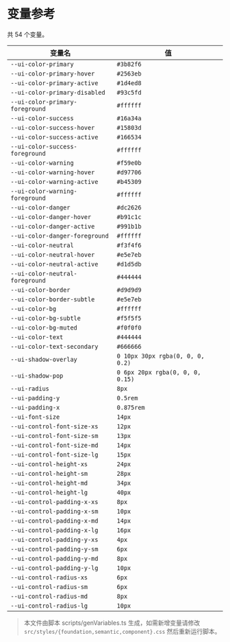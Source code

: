 # 变量参考

共 54 个变量。

| 变量名                          | 值                               |
| ------------------------------- | -------------------------------- |
| `--ui-color-primary`            | `#3b82f6`                        |
| `--ui-color-primary-hover`      | `#2563eb`                        |
| `--ui-color-primary-active`     | `#1d4ed8`                        |
| `--ui-color-primary-disabled`   | `#93c5fd`                        |
| `--ui-color-primary-foreground` | `#ffffff`                        |
| `--ui-color-success`            | `#16a34a`                        |
| `--ui-color-success-hover`      | `#15803d`                        |
| `--ui-color-success-active`     | `#166534`                        |
| `--ui-color-success-foreground` | `#ffffff`                        |
| `--ui-color-warning`            | `#f59e0b`                        |
| `--ui-color-warning-hover`      | `#d97706`                        |
| `--ui-color-warning-active`     | `#b45309`                        |
| `--ui-color-warning-foreground` | `#ffffff`                        |
| `--ui-color-danger`             | `#dc2626`                        |
| `--ui-color-danger-hover`       | `#b91c1c`                        |
| `--ui-color-danger-active`      | `#991b1b`                        |
| `--ui-color-danger-foreground`  | `#ffffff`                        |
| `--ui-color-neutral`            | `#f3f4f6`                        |
| `--ui-color-neutral-hover`      | `#e5e7eb`                        |
| `--ui-color-neutral-active`     | `#d1d5db`                        |
| `--ui-color-neutral-foreground` | `#444444`                        |
| `--ui-color-border`             | `#d9d9d9`                        |
| `--ui-color-border-subtle`      | `#e5e7eb`                        |
| `--ui-color-bg`                 | `#ffffff`                        |
| `--ui-color-bg-subtle`          | `#f5f5f5`                        |
| `--ui-color-bg-muted`           | `#f0f0f0`                        |
| `--ui-color-text`               | `#444444`                        |
| `--ui-color-text-secondary`     | `#666666`                        |
| `--ui-shadow-overlay`           | `0 10px 30px rgba(0, 0, 0, 0.2)` |
| `--ui-shadow-pop`               | `0 6px 20px rgba(0, 0, 0, 0.15)` |
| `--ui-radius`                   | `8px`                            |
| `--ui-padding-y`                | `0.5rem`                         |
| `--ui-padding-x`                | `0.875rem`                       |
| `--ui-font-size`                | `14px`                           |
| `--ui-control-font-size-xs`     | `12px`                           |
| `--ui-control-font-size-sm`     | `13px`                           |
| `--ui-control-font-size-md`     | `14px`                           |
| `--ui-control-font-size-lg`     | `15px`                           |
| `--ui-control-height-xs`        | `24px`                           |
| `--ui-control-height-sm`        | `28px`                           |
| `--ui-control-height-md`        | `34px`                           |
| `--ui-control-height-lg`        | `40px`                           |
| `--ui-control-padding-x-xs`     | `8px`                            |
| `--ui-control-padding-x-sm`     | `10px`                           |
| `--ui-control-padding-x-md`     | `14px`                           |
| `--ui-control-padding-x-lg`     | `16px`                           |
| `--ui-control-padding-y-xs`     | `4px`                            |
| `--ui-control-padding-y-sm`     | `6px`                            |
| `--ui-control-padding-y-md`     | `8px`                            |
| `--ui-control-padding-y-lg`     | `10px`                           |
| `--ui-control-radius-xs`        | `6px`                            |
| `--ui-control-radius-sm`        | `6px`                            |
| `--ui-control-radius-md`        | `8px`                            |
| `--ui-control-radius-lg`        | `10px`                           |

> 本文件由脚本 scripts/genVariables.ts 生成，如需新增变量请修改 `src/styles/{foundation,semantic,component}.css` 然后重新运行脚本。
